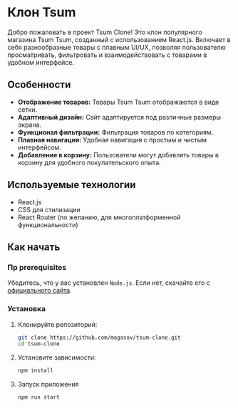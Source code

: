 # Клон Tsum

Добро пожаловать в проект Tsum Clone! Это клон популярного магазина Tsum Tsum, созданный с использованием React.js. Включает в себя разнообразные товары с плавным UI/UX, позволяя пользователю просматривать, фильтровать и взаимодействовать с товарами в удобном интерфейсе.

## Особенности

- **Отображение товаров:** Товары Tsum Tsum отображаются в виде сетки.
- **Адаптивный дизайн:** Сайт адаптируется под различные размеры экрана.
- **Функционал фильтрации:** Фильтрация товаров по категориям.
- **Плавная навигация:** Удобная навигация с простым и чистым интерфейсом.
- **Добавление в корзину:** Пользователи могут добавлять товары в корзину для удобного покупательского опыта.

## Используемые технологии

- React.js
- CSS для стилизации
- React Router (по желанию, для многоплатформенной функциональности)

## Как начать

### Пр prerequisites

Убедитесь, что у вас установлен `Node.js`. Если нет, скачайте его с [официального сайта](https://nodejs.org/).

### Установка

1. Клонируйте репозиторий:
   ```bash
   git clone https://github.com/magasov/tsum-clone.git
   cd tsum-clone
   ```
2. Установите зависимости:

   ```bash
   npm install
   ```

3. Запуск приложения
   ```bash
   npm run start
   ```
